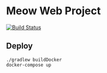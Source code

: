 # Meow Web Project
[![Build Status](https://travis-ci.org/sjtu-meow/web.svg?branch=master)](https://travis-ci.org/sjtu-meow/web)

## Deploy
```
./gradlew buildDocker
docker-compose up
```
